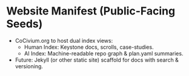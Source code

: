 # Website Manifest (Public-Facing Seeds)

- CoCivium.org to host dual index views:
  - Human Index: Keystone docs, scrolls, case-studies.
  - AI Index: Machine-readable repo graph & plan.yaml summaries.
- Future: Jekyll (or other static site) scaffold for docs with search & versioning.